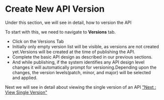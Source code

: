 Create New API Version
======================

Under this section, we will see in detail, how to version the API

To start with this, we need to navigate to **Versions** tab.

-   Click on the Versions Tab
-   Initially only empty version list will be visible, as versions are
    not created yet.Versions will be created at the time of publishing
    the API.
-   Complete the basic API design as described in our previous sections.
-   And while publishing, if the system identifies any API design level
    changes it will automatically prompt for versioning.Depending upon
    the changes, the version levels(patch, minor, and major) will be
    selected and applied.

Next we will see in detail about viewing the single version of an API
["Next : View Single Version"](view_versions)
